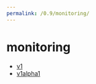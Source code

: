 ```yaml
---
permalink: /0.9/monitoring/
---
```


# monitoring



* [v1](v1/index.md)
* [v1alpha1](v1alpha1/index.md)